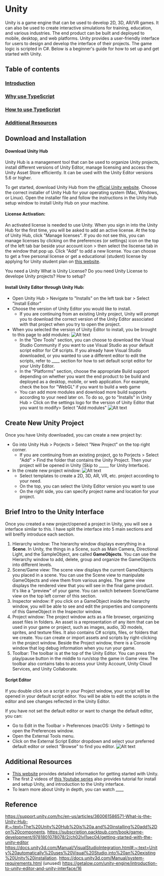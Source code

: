 # Unity

Unity is a game engine that can be used to develop 2D, 3D, AR/VR games. It can also be used to create interactive simulations for training, education, and various industries. The end product can be built and deployed to mobile, desktop, and web platforms. Unity provides a user-friendly interface for users to design and develop the interface of their projects. The game logic is scripted in C#. Below is a beginner's guide for how to set up and get started with Unity.

## Table of contents
### [Introduction](#introduction-1)
### [Why use TypeScript](#why-use-typescript-1)
### [How to use TypeScript](#how-to-use-typescript-1)
### [Additional Resources](#additional-resources-1)

## Download and Installation
#### Download Unity Hub
Unity Hub is a management tool that can be used to organize Unity projects, install different versions of Unity Editor, manage licensing and access the Unity Asset Store efficiently. It can be used with the Unity Editor versions 5.6 or higher.

To get started, download Unity Hub from the [official Unity website](https://unity.com/download). 
Choose the correct installer of Unity Hub for your operating system (Mac, Windows, or Linux).
Open the installer file and follow the instructions in the Unity Hub setup window to install Unity Hub on your machine.

#### License Activation:
An activated license is needed to use Unity. When you sign in into the Unity Hub for the first time, you will be asked to add an active license. 
At the top of Unity Hub, click "Manage licenses". If you do not see this, you can manage licenses by clicking on the preferences (or settings) icon on the top of the left tab bar beside your account icon > then select the liscense tab in the window that pop up. 
Click "Add" to add a new license. You can choose to get a free personal license or get a educational (student) license by applying for Unity student plan on [this website](https://unity.com/products/unity-student).

You need a Unity 
What is Unity License?
Do you need Unity License to develope Unity projects?
How to setup?

#### Install Unity Editor through Unity Hub:
- Open Unity Hub > Nevigate to "Installs" on the left task bar > Select "Install Editor"
- Choose the version of Unity Editor you would like to install. 
  - If you are continuing from an existing Unity project, Unity will prompt you to download the correct version of the Unity Editor associated with that project when you try to open the project.
- When you selected the version of Unity Editor to install, you be brought to this page to add modules:
![Alt text](image.png)
  - In the "Dev Tools" section, you can choose to download the Visual Studio Community if you want to use Visual Studio as your default script editor for C# scripts. If you already have Visual Studio downloaded, or you wanted to use a different editor to edit the scripts, refer to ____ section for how to set default script editor for your Unity Editor. 
  - In the "Platforms" section, choose the appropriate Build support depending on whether you want the end product to be build and deployed as a desktop, mobile, or web application. For example, check the box for "WebGL" if you want to build a web game
  - You can add more modules and download more build supports according to your need later on. To do so, go to "Installs" in Unity Hub > Click on the settings logo for the version of Unity Editor that you want to modify> Select "Add modules"
![Alt text](image-1.png)

## Create New Unity Project
Once you have Unity downloaded, you can create a new project by:
- Go into Unity Hub > Porjects > Select "New Project" on the top right corner.
  - If you are continuing from an existing project, go to Porjects > Select "Add" > Find the folder that contains the Unity Project. Then your project will be opened in Unity (Skip to _____ for Unity Interface).
- In the create new project window:
![Alt text](image-2.png)
  - Select templates to create a 2D, 3D, AR, VR, etc. project according to your need. 
  - On the top, you can select the Unity Editor version you want to use
  - On the right side, you can specify project name and location for your project.

## Brief Intro to the Unity Interface
Once you created a new project/opened a project in Unity, you will see a interface similar to this. I have split the interface into 5 main sections and will breifly introduce each section.

1. Hierarchy window: 
The hierarchy window displays everything in a **Scene**. In Unity, the things in a Scene, such as Main Camera, Directional Light, and the SampleObject, are called **GameObjects**. You can use the Hierarchy window to add, delete, group and organize the GameObjects into different levels. 
2. Scene/Game view: 
The scene view displays the current GameObjects you placed in a scene. You can use the Scene view to manipulate GameObjects and view them from various angles. 
The game view displays the rendered view that you will see in the final game product. It's like a "preview" of your game.
You can switch between Scene/Game view on the top left corner of this section.
3. Inspector window: 
If you click on a GameObject inside the hierarchy window, you will be able to see and edit the properties and components of this GameObject in the Inspector window. 
4. Project window: 
The project window acts as a file browser, organizing asset files in folders. An asset is a representation of any item that can be used in your game or project, such as images, audio, 3D models, sprites, and texture files. It also contains C# scripts, files, or folders that we create. You can create or import assets and scripts by right-clicking in the project window. Beside the Project window, there is a Console window that log debug information when you run your game.
5. Toolbar: 
The toolbar is at the top of the Unity Editor. You can press the play/pause button in the middle to run/stop the game in Game view. The toolbar also contains tabs to access your Unity Account, Unity Cloud Services, and Unity Collaborate. 

#### Script Editor
If you double click on a script in your Project window, your script will be opened in your default script editor. You will be able to edit the scripts in the editor and see changes reflected in the Unity Editor.

If you have not set the default editor or want to change the default editor, you can:
  - Go to Edit in the Toolbar > Preferences (macOS: Unity > Settings) to open the Preferences window.
  - Open the External Tools menu.
  - Click on the External Script Editor dropdown and select your preferred default editor or select "Browse" to find you editor. 
![Alt text](image-3.png)


## Additional Resources

- [This website](https://subscription.packtpub.com/book/game-development/9781801078078/2/ch02lvl1sec04/getting-started-with-the-unity-editor) provides detailed information for getting started with Unity. 
- The first 2 videos of [this Youtube series](https://www.youtube.com/watch?v=ewiw2tcfen8&list=PL0eyrZgxdwhxL5n_wJsnpI4Y9AFIFhhF8) also provides tutorial for install and setup Unity, and introduction to the Unity interface.
- To learn more about Unity in depth, you can watch ____

## Reference
https://support.unity.com/hc/en-us/articles/360061586571-What-is-the-Unity-Hub-#:~:text=The%20Unity%20Hub%20is%20a,and%20installing%20add%2Don%20components.
https://subscription.packtpub.com/book/game-development/9781801078078/2/ch02lvl1sec04/getting-started-with-the-unity-editor
https://docs.unity3d.com/Manual/VisualStudioIntegration.html#:~:text=Unity%20automatically%20uses%20Visual%20Studio,into%20an%20existing%20Unity%20installation.
https://docs.unity3d.com/Manual/system-requirements.html (unused)
https://getalow.com/unity-engine/introduction-to-unity-editor-and-unity-interface/16
 